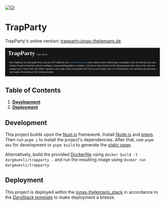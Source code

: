 [![CI](https://github.com/dargmuesli/trapparty/actions/workflows/ci.yml/badge.svg)](https://github.com/dargmuesli/trapparty/actions/workflows/ci.yml)

# TrapParty

TrapParty's online version: [trapparty.jonas-thelemann.de](https://trapparty.jonas-thelemann.de/).

![Welcome](docs/assets/hero.png "TrapParty")

## Table of Contents
1. **[Development](#development)**
1. **[Deployment](#deployment)**

## Development
This project builds upon the [Nuxt.js](https://nuxtjs.org/) framework.
Install [Node.js](https://nodejs.org/) and [pnpm](https://pnpm.io/).
Then run `pnpm i` to install the project's dependencies.
After that, use `pnpm dev` for development or `pnpm build` to generate the [static page](https://nuxtjs.org/blog/going-full-static).

Alternatively, build the provided [Dockerfile](https://www.docker.com/) using `docker build -t dargmuesli/trapparty .` and run the resulting image using `docker run dargmuesli/trapparty`.

## Deployment
This project is deployed within the [jonas-thelemann_stack](https://github.com/dargmuesli/jonas-thelemann_stack/) in accordance to the [DargStack template](https://github.com/dargstack/dargstack_template/) to make deployment a breeze.
